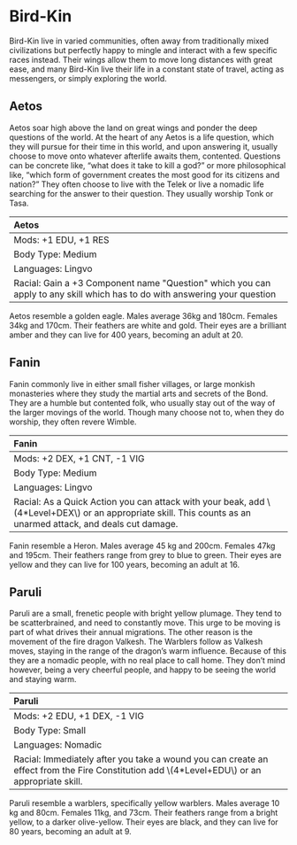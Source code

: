 # Bird-Kin
Bird-Kin live in varied communities, often away from traditionally mixed
civilizations but perfectly happy to mingle and interact with a few specific
races instead. Their wings allow them to move long distances with great ease,
and many Bird-Kin live their life in a constant state of travel, acting as
messengers, or simply exploring the world.


## Aetos

Aetos soar high above the land on great wings and ponder the deep questions of
the world. At the heart of any Aetos is a life question, which they will pursue
for their time in this world, and upon answering it, usually choose to move
onto whatever afterlife awaits them, contented. Questions can be concrete like,
“what does it take to kill a god?” or more philosophical like, “which form of
government creates the most good for its citizens and nation?” They often
choose to live with the Telek or live a nomadic life searching for the answer
to their question. They usually worship Tonk or Tasa.

| Aetos                                                                        |
|:-----------------------------------------------------------------------------|
| Mods: +1 EDU, +1 RES                                                         |
| Body Type: Medium                                                            |
| Languages: Lingvo                                                            |
| Racial: Gain a +3 Component name "Question" which you can apply to any skill which has to do with answering your question |

Aetos resemble a golden eagle. Males average 36kg and 180cm. Females 34kg and
170cm. Their feathers are white and gold. Their eyes are a brilliant amber and
they can live for 400 years, becoming an adult at 20.

## Fanin

Fanin commonly live in either small fisher villages, or large monkish
monasteries where they study the martial arts and secrets of the Bond. They are
a humble but contented folk, who usually stay out of the way of the larger
movings of the world. Though many choose not to, when they do worship, they
often revere Wimble.

| Fanin                                                                        |
|:-----------------------------------------------------------------------------|
| Mods: +2 DEX, +1 CNT, -1 VIG                                                 |
| Body Type: Medium                                                            |
| Languages: Lingvo                                                            |
| Racial: As a Quick Action you can attack with your beak, add \\(4\*Level+DEX\\) or an appropriate skill. This counts as an unarmed attack, and deals cut damage. |

Fanin resemble a Heron. Males average 45 kg and 200cm. Females 47kg and 195cm.
Their feathers range from grey to blue to green. Their eyes are yellow and they
can live for 100 years, becoming an adult at 16.

## Paruli

Paruli are a small, frenetic people with bright yellow plumage. They tend to be
scatterbrained, and need to constantly move. This urge to be moving is part of
what drives their annual migrations. The other reason is the movement of the
fire dragon Valkesh. The Warblers follow as Valkesh moves, staying in the range
of the dragon’s warm influence. Because of this they are a nomadic people, with
no real place to call home. They don’t mind however, being a very cheerful
people, and happy to be seeing the world and staying warm.

| Paruli                                                                       |
|:-----------------------------------------------------------------------------|
| Mods: +2 EDU, +1 DEX, -1 VIG                                                 |
| Body Type: Small                                                             |
| Languages: Nomadic                                                           |
| Racial: Immediately after you take a wound you can create an effect from the Fire Constitution add \\(4\*Level+EDU\\) or an appropriate skill.  |

Paruli resemble a warblers, specifically yellow warblers. Males average 10 kg
and 80cm. Females 11kg, and 73cm. Their feathers range from a bright yellow, to
a darker olive-yellow. Their eyes are black, and they can live for 80 years,
becoming an adult at 9.
